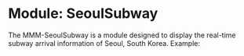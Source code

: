 # Module: SeoulSubway
The MMM-SeoulSubway is a module designed to display the real-time subway arrival information of Seoul, South Korea.
Example:
